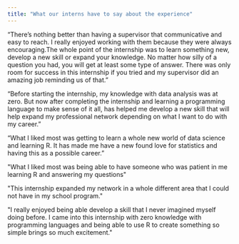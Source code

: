 ```yaml
---
title: "What our interns have to say about the experience"
---
```


“There’s nothing better than having a supervisor that communicative and easy to reach. I really enjoyed working with them because they were always encouraging.The whole point of the internship was to learn something new, develop a new skill or expand your knowledge. No matter how silly of a question you had, you will get at least some type of answer. There was only room for success in this internship if you tried and my supervisor did an amazing job reminding us of that.” 

“Before starting the internship, my knowledge with data analysis was at zero. But now after completing the internship and learning a programming language to make sense of it all, has helped me develop a new skill that will help expand my professional network depending on what I want to do with my career.” 

“What I liked most was getting to learn a whole new world of data science and learning R. It has made me have a new found love for statistics and having this as a possible career.” 
 
"What I liked most was being able to have someone who was patient in me learning R and answering my questions"

"This internship expanded my network in a whole different area that I could not have in my school program."

"I really enjoyed being able develop a skill that I never imagined myself doing before. I came into this internship with zero knowledge with programming languages and being able to use R to create something so simple brings so much excitement."

